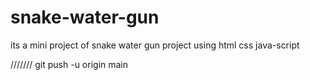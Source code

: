 # snake-water-gun
its a mini project of snake water gun project using html css java-script

///////
git push -u origin main
